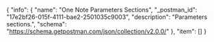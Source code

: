 {
  "info": {
    "name": "One Note Parameters Sections",
    "_postman_id": "17e2bf26-015f-4111-bae2-2501035c9003",
    "description": "Parameters sections.",
    "schema": "https://schema.getpostman.com/json/collection/v2.0.0/"
  },
  "item": []
}